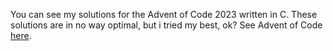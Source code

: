 You can see my solutions for the Advent of Code 2023 written in C. These solutions are in no way optimal, but i tried my best, ok? See Advent of Code [here](https://adventofcode.com/2023).
